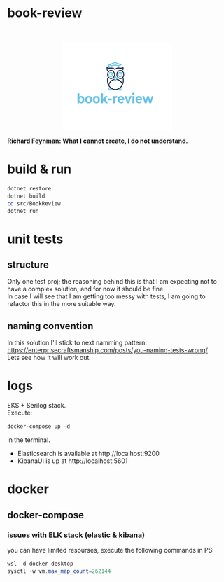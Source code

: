 # book-review
 
 <!-- PROJECT LOGO -->
<br />
<p align="center">
  <a href="https://github.com/OmelianLevkovych/book-review">
    <img src="assets/book-review-logo.png" alt="Logo" width="250" height="200">
  </a>
 
 
**Richard Feynman: What I cannot create, I do not understand.**
# build & run
```powershell
dotnet restore
dotnet build
cd src/BookReview
dotnet run
```


# unit tests
 
## structure
Only one test proj; the reasoning behind this is that I am expecting not to have a complex solution, and for now it should be fine.    
In case I will see that I am getting too messy with tests, I am going to refactor this in the more suitable way.  
## naming convention
In this solution I'll stick to next namming pattern:  
https://enterprisecraftsmanship.com/posts/you-naming-tests-wrong/  
Lets see how it will work out.


# logs
EKS + Serilog stack.  
Execute:
```powershell
docker-compose up -d
```
in the terminal.
* Elasticsearch is available at http://localhost:9200
* KibanaUI is up at http://localhost:5601


# docker
## docker-compose
### issues with ELK stack (elastic & kibana)
you can have limited resourses, execute the following commands in PS:
```powershell
wsl -d docker-desktop
sysctl -w vm.max_map_count=262144
```